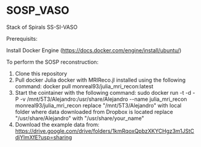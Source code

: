 # SOSP_VASO
Stack of Spirals SS-SI-VASO

Prerequisits:

Install Docker Engine (https://docs.docker.com/engine/install/ubuntu/)

To perform the SOSP reconstruction:

  1. Clone this repository
  2. Pull docker Julia docker with MRIReco.jl installed using the following command: docker pull monreal93/julia_mri_recon:latest
  3. Start the cointainer with the following command:
     sudo docker run -t -d -P -v /mnt/5T3/Alejandro:/usr/share/Alejandro --name julia_mri_recon monreal93/julia_mri_recon 
     replace "/mnt/5T3/Alejandro" with local folder where data downloaded from Dropbox is located
     replace "/usr/share/Alejandro" with "/usr/share/your_name"
  4. Download the example data from: https://drive.google.com/drive/folders/1kmRqoxQpbzXKYCHgz3m1JStCdjYlmXfE?usp=sharing
  
  
